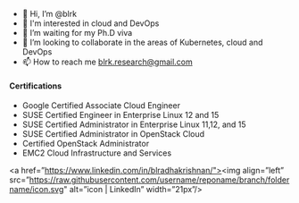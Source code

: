- 👋 Hi, I’m @blrk
- 👀 I'm interested in cloud and DevOps
- 🌱 I’m waiting for my Ph.D viva
- 💞️ I’m looking to collaborate in the areas of Kubernetes, cloud and DevOps
- 📫 How to reach me blrk.research@gmail.com
#### Certifications
* Google Certified Associate Cloud Engineer
* SUSE Certified Engineer in Enterprise Linux 12 and 15
* SUSE Certified Administrator in Enterprise Linux 11,12, and 15
* SUSE Certified Administrator in OpenStack Cloud
* Certified OpenStack Administrator
* EMC2 Cloud Infrastructure and Services
  
<a href=”https://www.linkedin.com/in/blradhakrishnan/"><img align=”left” src=”https://raw.githubusercontent.com/username/reponame/branch/foldername/icon.svg" alt=”icon | LinkedIn” width=”21px”/></a>

<!---
blrk/blrk is a ✨ special ✨ repository because its `README.md` (this file) appears on your GitHub profile.
You can click the Preview link to take a look at your changes.
--->
